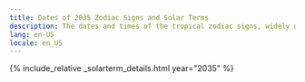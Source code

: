```yaml
---
title: Dates of 2035 Zodiac Signs and Solar Terms
description: The dates and times of the tropical zodiac signs, widely used in western astrology, and solar terms of year 2035
lang: en-US
locale: en_US
---
```

{% include_relative _solarterm_details.html year="2035" %}
